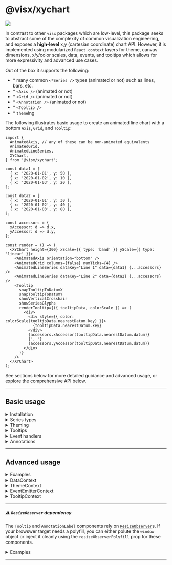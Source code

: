 # @visx/xychart

<a title="@visx/xychart npm downloads" href="https://www.npmjs.com/package/@visx/xychart">
  <img src="https://img.shields.io/npm/dm/@visx/xychart.svg?style=flat-square" />
</a>

In contrast to other `visx` packages which are low-level, this package seeks to abstract some of the
complexity of common visualization engineering, and exposes a **high-level** x,y (cartesian
coordinate) chart API. However, it is implemented using modularized `React.context` layers for
theme, canvas dimensions, x/y/color scales, data, events, and tooltips which allows for more
expressivity and advanced use cases.

Out of the box it supports the following:

- \* many common `<*Series />` types (animated or not) such as lines, bars, etc.
- \* `<Axis />` (animated or not)
- \* `<Grid />` (animated or not)
- \* `<Annotation />` (animated or not)
- \* `<Tooltip />`
- \* `theme`ing

The following illustrates basic usage to create an animated line chart with a bottom `Axis`, `Grid`,
and `Tooltip`:

```tsx
import {
  AnimatedAxis, // any of these can be non-animated equivalents
  AnimatedGrid,
  AnimatedLineSeries,
  XYChart,
} from '@visx/xychart';

const data1 = [
  { x: '2020-01-01', y: 50 },
  { x: '2020-01-02', y: 10 },
  { x: '2020-01-03', y: 20 },
];

const data2 = [
  { x: '2020-01-01', y: 30 },
  { x: '2020-01-02', y: 40 },
  { x: '2020-01-03', y: 80 },
];

const accessors = {
  xAccessor: d => d.x,
  yAccessor: d => d.y,
};

const render = () => (
  <XYChart height={300} xScale={{ type: 'band' }} yScale={{ type: 'linear' }}>
    <AnimatedAxis orientation="bottom" />
    <AnimatedGrid columns={false} numTicks={4} />
    <AnimatedLineSeries dataKey="Line 1" data={data1} {...accessors} />
    <AnimatedLineSeries dataKey="Line 2" data={data2} {...accessors} />
    <Tooltip
      snapTooltipToDatumX
      snapTooltipToDatumY
      showVerticalCrosshair
      showSeriesGlyphs
      renderTooltip={({ tooltipData, colorScale }) => (
        <div>
          <div style={{ color: colorScale(tooltipData.nearestDatum.key) }}>
            {tooltipData.nearestDatum.key}
          </div>
          {accessors.xAccessor(tooltipData.nearestDatum.datum)}
          {', '}
          {accessors.yAccessor(tooltipData.nearestDatum.datum)}
        </div>
      )}
    />
  </XYChart>
);
```

See sections below for more detailed guidance and advanced usage, or explore the comprehensive API
below.

<hr />

## Basic usage

<details>
  <summary>Installation</summary>

```
npm install --save @visx/xychart react-spring
```

Note: `react-spring` is a required `peerDependency` for importing `Animated*` components.

</details>

<details>
  <summary>Series types</summary>

The following `Series` types are currently supported and we are happy to review or consider
additional Series types in the future.

| Component name        | Description                                                                                      | Usage                                                |
| --------------------- | ------------------------------------------------------------------------------------------------ | ---------------------------------------------------- |
| (Animated)AreaSeries  | Connect data points with a `<path />`, with a color fill to the zero baseline                    | `<AreaSeries />`                                     |
| (Animated)BarSeries   | Render a `<rect />` for each data point                                                          | `<BarSeries />`                                      |
| (Animated)BarGroup    | Group multiple child `<BarSeries />` values together                                             | `<BarGroup><BarSeries /><BarSeries />...</BarGroup>` |
| (Animated)BarStack    | Stack multiple child `<BarSeries />` values together                                             | `<BarStack><BarSeries /><BarSeries />...</BarStack>` |  |
| (Animated)GlyphSeries | Render a `Glyph` (any shape, defaults to `<circle />`) for each data point, e.g., a scatter plot | `<GlyphSeries renderGlyph={() => ...} />`            |
| (Animated)LineSeries  | Connect data points with a `<path>`                                                              | `<GlyphSeries />`                                    |

All `Series` have animated and non-animated variants to give you more control over your bundle size,
support missing (`null`) data, and can be rendered vertically or horizontally.

</details>

<details>
  <summary>Theming</summary>

Default `lightTheme` and `darkTheme` themes are exported from `@visx/xychart` and the utility
`buildChartTheme` is exported to support easy creation of custom themes.

```ts
import { buildTheme, XYChart } from '@visx/xychart';
import { TextProps as SVGTextProps } from '@visx/text/lib/Text'; // just for types

const customTheme = buildTheme({
  // colors
  backgroundColor: string; // used by Tooltip, Annotation
  colors: string[]; // categorical colors, mapped to series via `dataKey`s

  // labels
  svgLabelBig?: SVGTextProps;
  svgLabelSmall?: SVGTextProps;
  htmlLabel?: HTMLTextStyles;

  // lines
  xAxisLineStyles?: LineStyles;
  yAxisLineStyles?: LineStyles;
  xTickLineStyles?: LineStyles;
  yTickLineStyles?: LineStyles;
  tickLength: number;

  // grid
  gridColor: string;
  gridColorDark: string; // used for axis baseline if x/yxAxisLineStyles not set
  gridStyles?: CSSProperties;
});

() => <XYChart theme={customTheme} />
```

</details>

<details>
  <summary>Tooltips</summary>

`@visx/tooltip` `Tooltip`s are integrated into `@visx/xychart`, and should be rendered as a child of
`XYChart` (or a child where `TooltipContext` is provided).

**`Tooltip` positioning** is handled by the `Tooltip` itself, based on `TooltipContext`. `Tooltip`
is rendered inside a `Portal`, avoiding clipping by parent DOM elements with higher z-index
contexts. See the API below for a full list of `props` to support additional behavior, such as
snapping to data point positions and rendering cross-hairs.

**`Tooltip` content** is controlled by the specified `prop.renderTooltip` which has access to:

- `tooltipData.nearestDatum` – the globally closest `Datum`, **across all** `Series`'s `dataKey`s
- `tooltipData.datumByKey` – the closest `Datum` **for each** `Series`'s `dataKey`; this enables
  "shared tooltips" where you can render the nearest data point for each `Series`.
- a shared `colorScale` which maps `Series`'s `dataKey`s to `theme` colors

</details>

<details>
  <summary>Event handlers</summary>

The following `PointerEvent`s (handling both `MouseEvent`s and `TouchEvent`s) are currently
supported. They may be set on individual `Series` components (e.g.,
`<BarSeries onPointerMove={() => ...} />`), or at the chart level (e.g.,
`<XYChart onPointerMove={() => {}} />`) in which case they are invoked once for _every_ `*Series`.
To **disable** event emitting for any `Series` set `<*Series enableEvents=false />`. The
`onFocus/onBlur` handlers enable you to make your chart events and `Tooltip`s accessible via
keyboard interaction. Note that the current implementation requires your target browser to support
the `SVG 2.0` spec for `tabIndex` on `SVG` elements.

Below, `HandlerParms` has the following type signature:

```ts
type EventHandlerParams<Datum> = {
  datum: Datum; // nearest Datum to event, for Series with `dataKey=key`
  distanceX: number; // x distance between event and Datum, in px
  distanceY;: number; // y distance between event and Datum, in px
  event: React.PointerEvent | React.FocusEvent; // the event
  index: number; // index of Datum in Series `data` array
  key: string; // `dataKey` of Series to which `Datum` belongs
  svgPoint: { x: number; y: number }; // event position in svg-coordinates
};
```

| Prop name       | Signature                                     | `XYChart` support | `*Series` support |
| --------------- | --------------------------------------------- | ----------------- | ----------------- |
| `onPointerMove` | `(params: EventHandlerParams<Datum>) => void` | ✅                | ✅                |
| `onPointerOut`  | `(event: React.PointerEvent) => void`         | ✅                | ✅                |
| `onPointerUp`   | `(params: EventHandlerParams<Datum>) => void` | ✅                | ✅                |
| `onFocus`       | `(params: EventHandlerParams<Datum>) => void` | ❌                | ✅                |
| `onBlur`        | `(event: React.TouchEvent) => void`           | ❌                | ✅                |

</details>

<details>
  <summary>Annotations</summary>

Composable `@visx/annotations` annotations are integrated into `@visx/xychart` and use its theme and
dimension context. These components allow for annotation of individual points using
`AnnotationCircleSubject`, or x- or y-thresholds using `AnnotationLineSubject`.

[CodeSandbox](https://codesandbox.io/s/immutable-currying-8npmf?file=/Example.tsx)

```tsx
import React from 'react';
import {
  Annotation,
  AnnotationLabel,
  AnnotationConnector,
  AnnotationCircleSubject,
  Grid,
  LineSeries,
  XYChart,
} from '@visx/xychart';

const data = [
  { x: '2020-01-01', y: 50 },
  { x: '2020-01-02', y: 10 },
  { x: '2020-01-03', y: 20 },
  { x: '2020-01-04', y: 5 },
];

const labelXOffset = -40;
const labelYOffset = -50;
const chartConfig = {
  xScale: { type: 'band' },
  yScale: { type: 'linear' },
  height: 300,
  margin: { top: 10, right: 10, bottom: 10, left: 10 },
};

export default () => (
  <XYChart {...chartConfig}>
    <Grid numTicks={3} />
    <LineSeries dataKey="line" data={data} xAccessor={d => d.x} yAccessor={d => d.y} />
    <Annotation
      dataKey="line" // use this Series's accessor functions, alternatively specify x/yAccessor here
      datum={data[2]}
      dx={labelXOffset}
      dy={labelYOffset}
    >
      {/** Text label */}
      <AnnotationLabel
        title="Title"
        subtitle="Subtitle deets"
        showAnchorLine={false}
        backgroundFill="rgba(0,150,150,0.1)"
      />
      {/** Draw circle around point */}
      <AnnotationCircleSubject />
      {/** Connect label to CircleSubject */}
      <AnnotationConnector />
    </AnimatedAnnotation>
  </XYChart>
);
```

</details>

<hr />

## Advanced usage

<details>
  <summary>Examples</summary>

`XYChart` is implemented using modularized `React.context` layers for scales, canvas dimensions,
data, events, and tooltips which enables more advanced usage than many other chart-level
abstractions.

By default `XYChart` renders all context providers if a given context is not available, but you can
share context across multiple `XYChart`s to implement functionality such as linked tooltips, shared
themes, or shared data.

- [Custom theme + chart background using theme and chart dimension context](https://codesandbox.io/s/dreamy-mccarthy-sbdvz?file=/Example.tsx)
- [Linked tooltips](https://codesandbox.io/s/confident-stallman-7s0jz?file=/Example.tsx)
- [Programmatic and keyboard-triggered tooltips](https://codesandbox.io/s/programmatic-tooltips-hh7ly?file=/Example.tsx)

</details>

<details>
  <summary>DataContext</summary>

This context provides chart canvas dimensions (`width`, `height`, and `margin`), x/y/color scales,
and a data registry. The data registry includes data from all child `*Series`, and x/y/color scales
are updated accordingly accounting for canvas dimensions.

</details>

<details>
  <summary>ThemeContext</summary>

This context provides an `XYChart` theme, its used by all visual elements that compose a chart, and
can be used to render custom visual elements that are on theme.

</details>

<details>
  <summary>EventEmitterContext</summary>

This context provides an event publishing / subscription object which can be used via the
`useEventEmitter` hook. `Series` and `XYChart` events, including tooltip updates, are emitted and
handled with through this context.

[CodeSandbox](https://codesandbox.io/s/nifty-neumann-w8jhl?file=/Example.tsx)

```tsx
import React, { useState } from 'react';
import { useEventEmitter, EventEmitterProvider } from '@visx/xychart';

const eventSourceId = 'optional-source-id-filter';

const EmitEvent = () => {
  const emit = useEventEmitter();
  return <button onPointerUp={event => emit('pointerup', event, eventSourceId)}>emit event</button>;
};

const SubscribeToEvent = () => {
  const [clickCount, setClickCount] = useState(0);
  const allowedEventSources = [eventSourceId];
  useEventEmitter('pointerup', () => setClickCount(clickCount + 1), allowedEventSources);

  return <div>Emitted {clickCount} events</div>;
};

export default function Example() {
  return (
    <EventEmitterProvider>
      <EmitEvent />
      <SubscribeToEvent />
    </EventEmitterProvider>
  );
}
```

</details>

<details>
  <summary>TooltipContext</summary>

This context provides access to `@visx/tooltip`s `useTooltip` state, including whether the tooltip
is visible (`tooltipOpen`), tooltlip position (`tooltipLeft`, `tooltipTop`),
`tooltipData: { nearestDatum, datumByKey }` described above, and functions to update context
(`hideTooltip`, `showTooltip`, and `updateTooltip`).

</details>

<hr />

##### ⚠️ `ResizeObserver` dependency

The `Tooltip` and `AnnotationLabel` components rely on
[`ResizeObserver`](https://developer.mozilla.org/en-US/docs/Web/API/ResizeObserver)s. If your
browswer target needs a polyfill, you can either polute the `window` object or inject it cleanly
using the `resizeObserverPolyfill` prop for these components.

<details>
  <summary>Examples</summary>

❌ `Error: This browser does not support ResizeObserver out of the box`

```tsx
// no polyfill, no browser support
() => <XYChart {...}><Tooltip /></XYChart>
```

✅ No errors

```tsx
// no polyfill, target browser supports ResizeObserver
() => <XYChart {...}><Tooltip /></XYChart>

// import the polyfill in the needed module, or set it on `window` object
import ResizeObserver from 'resize-observer-polyfill';
() => <XYChart {...}><Tooltip /></XYChart> // 😎

// cleanly pass polyfill to component that needs it
import ResizeObserver from 'resize-observer-polyfill';
() => (
  <XYChart {...}>
    <Tooltip resizeObserverPolyfill={ResizeObserver} />
  </XYChart>
)
```

  </details>

<hr />
